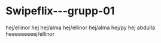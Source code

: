 # Swipeflix---grupp-01
hej/ellinor
hej
hej/alma
hej/ellinor 
hej/alma
hej/py
hej abdulla
heeeeeeeeej/ellinor

